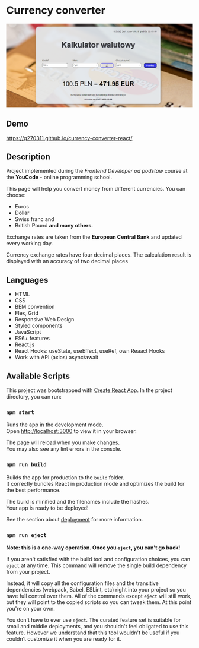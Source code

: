 # Currency converter
![demo](/public/demo.PNG)
## Demo
https://q270311.github.io/currency-converter-react/
## Description 
Project implemented during the _Frontend Developer od podstaw_ course at the **YouCode** -  online programming school.

This page will help you convert money from different currencies. You can choose:
- Euros
- Dollar
- Swiss franc and
- British Pound
**and many others**.

Exchange rates are taken from the **European Central Bank** and updated every working day.

Currency exchange rates have four decimal places.
The calculation result is displayed with an accuracy of two decimal places

## Languages
 - HTML
 - CSS
 - BEM convention
 - Flex, Grid
 - Responsive Web Design
 - Styled components
 - JavaScript
 - ES6+ features
 - React.js
 - React Hooks: useState, useEffect, useRef, own Reaact Hooks
 - Work with API (axios) async/await
## Available Scripts

This project was bootstrapped with [Create React App](https://github.com/facebook/create-react-app).
In the project directory, you can run:

### `npm start`

Runs the app in the development mode.\
Open [http://localhost:3000](http://localhost:3000) to view it in your browser.

The page will reload when you make changes.\
You may also see any lint errors in the console.

### `npm run build`

Builds the app for production to the `build` folder.\
It correctly bundles React in production mode and optimizes the build for the best performance.

The build is minified and the filenames include the hashes.\
Your app is ready to be deployed!

See the section about [deployment](https://facebook.github.io/create-react-app/docs/deployment) for more information.

### `npm run eject`

**Note: this is a one-way operation. Once you `eject`, you can't go back!**

If you aren't satisfied with the build tool and configuration choices, you can `eject` at any time. This command will remove the single build dependency from your project.

Instead, it will copy all the configuration files and the transitive dependencies (webpack, Babel, ESLint, etc) right into your project so you have full control over them. All of the commands except `eject` will still work, but they will point to the copied scripts so you can tweak them. At this point you're on your own.

You don't have to ever use `eject`. The curated feature set is suitable for small and middle deployments, and you shouldn't feel obligated to use this feature. However we understand that this tool wouldn't be useful if you couldn't customize it when you are ready for it.
